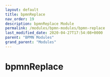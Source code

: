 ```yaml
---
layout: default
title: bpmnReplace 
nav_order: 19
description: bpmnReplace Module
permalink: /modules/bpmn-modules/bpmn-replace
last_modified_date: 2020-04-27T17:54:08+0000
parent: "BPMN Modules"
grand_parent: "Modules"
---
```


# bpmnReplace
